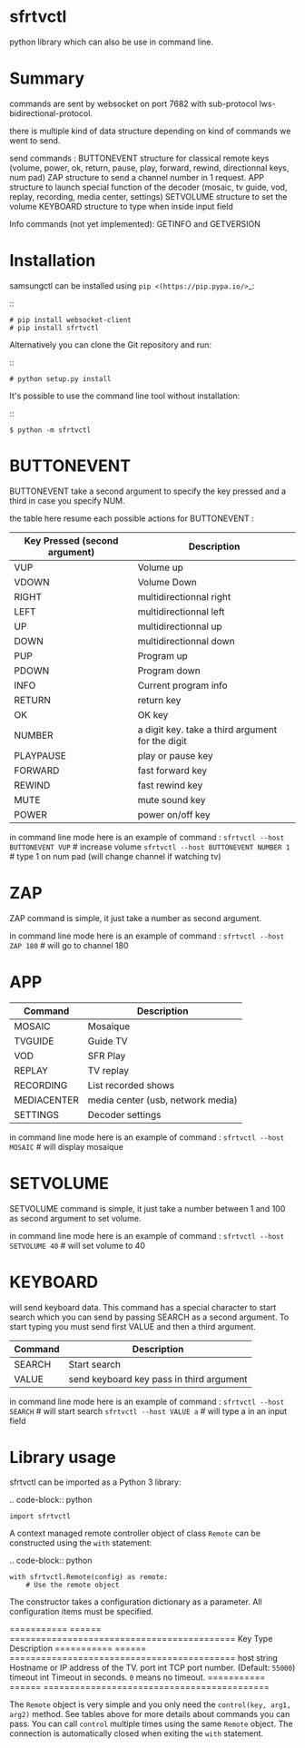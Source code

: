 # sfrtvctl

python library which can also be use in command line.

Summary
==========

commands are sent by websocket on port 7682 with sub-protocol lws-bidirectional-protocol.

there is multiple kind of data structure depending on kind of commands we went to send.

send commands :
BUTTONEVENT structure for  classical remote keys (volume, power, ok, return, pause, play, forward, rewind, directionnal keys, num pad)
ZAP structure to send a channel number in 1 request.
APP structure to launch special function of the decoder (mosaic, tv guide, vod, replay, recording, media center, settings)
SETVOLUME structure to set the volume
KEYBOARD structure to type when inside input field

Info commands (not yet implemented):
GETINFO and GETVERSION

Installation
============

samsungctl can be installed using `pip <(https://pip.pypa.io/>`_:

::

    # pip install websocket-client
    # pip install sfrtvctl

Alternatively you can clone the Git repository and run:

::

    # python setup.py install

It's possible to use the command line tool without installation:

::

    $ python -m sfrtvctl

BUTTONEVENT
============

BUTTONEVENT take a second argument to specify the key pressed and a third in case you specify NUM.

the table here resume each possible actions for BUTTONEVENT :

| Key Pressed (second argument)  | Description                                      |
| ------------------------------ | -------------------------                        |
| VUP                            | Volume up                                        |
| VDOWN                          | Volume Down                                      |
| RIGHT                          | multidirectionnal right                          |
| LEFT                           | multidirectionnal left                           |
| UP                             | multidirectionnal up                             |
| DOWN                           | multidirectionnal down                           |
| PUP                            | Program up                                       |
| PDOWN                          | Program down                                     |
| INFO                           | Current program info                             |
| RETURN                         | return key                                       |
| OK                             | OK key                                           |
| NUMBER                         | a digit key. take a third argument for the digit |
| PLAYPAUSE                      | play or pause key                                |
| FORWARD                        | fast forward key                                 |
| REWIND                         | fast rewind  key                                 |
| MUTE                           | mute sound key                                   |
| POWER                          | power on/off key                                 |

in command line mode here is an example of command :
```sfrtvctl --host BUTTONEVENT VUP``` # increase volume
```sfrtvctl --host BUTTONEVENT NUMBER 1``` # type 1 on num pad (will change channel if watching tv)

ZAP
====

ZAP command is simple, it just take a number as second argument.

in command line mode here is an example of command :
```sfrtvctl --host ZAP 180``` # will go to channel 180

APP
===

| Command       | Description                       |
| ------------- | --------------------------------- |
| MOSAIC        | Mosaique                          |
| TVGUIDE       | Guide TV                          |
| VOD           | SFR Play                          |
| REPLAY        | TV replay                         |
| RECORDING     | List recorded shows               |
| MEDIACENTER   | media center (usb, network media) |
| SETTINGS      | Decoder settings                  |

in command line mode here is an example of command :
```sfrtvctl --host MOSAIC``` # will display mosaique

SETVOLUME
==========

SETVOLUME command is simple, it just take a number between 1 and 100 as second argument to set volume.

in command line mode here is an example of command :
```sfrtvctl --host SETVOLUME 40``` # will set volume to 40

KEYBOARD
=========

will send keyboard data. This command has a special character to start search which you can send by passing SEARCH as a second argument. To start typing you must send first VALUE and then a third argument.

| Command       | Description                              |
| ------------- | ---------------------------------------- |
| SEARCH        | Start search                             |
| VALUE         | send keyboard key pass in third argument |


in command line mode here is an example of command :
```sfrtvctl --host SEARCH``` # will start search
```sfrtvctl --host VALUE a``` # will type a in an input field


Library usage
=============

sfrtvctl can be imported as a Python 3 library:

.. code-block:: python

    import sfrtvctl

A context managed remote controller object of class ``Remote`` can be
constructed using the ``with`` statement:

.. code-block:: python

    with sfrtvctl.Remote(config) as remote:
        # Use the remote object

The constructor takes a configuration dictionary as a parameter. All
configuration items must be specified.

===========  ======  ===========================================
Key          Type    Description
===========  ======  ===========================================
host         string  Hostname or IP address of the TV.
port         int     TCP port number. (Default: ``55000``)
timeout      int     Timeout in seconds. ``0`` means no timeout.
===========  ======  ===========================================

The ``Remote`` object is very simple and you only need the ``control(key, arg1, arg2)``
method. See tables above for more details about commands you can pass. You can call ``control`` multiple times
using the same ``Remote`` object. The connection is automatically closed when
exiting the ``with`` statement.
